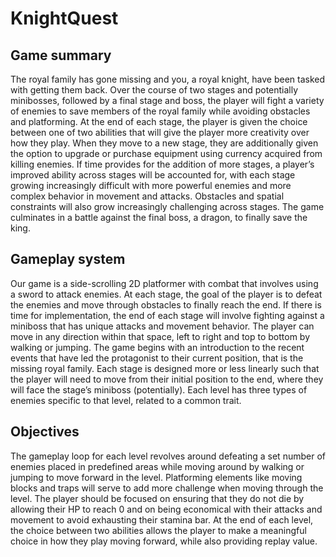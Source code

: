 # KnightQuest #
## Game summary ##
The royal family has gone missing and you, a royal knight, have been tasked with getting them back. Over the course of two stages and potentially minibosses, followed by a final stage and boss, the player will fight a variety of enemies to save members of the royal family while avoiding obstacles and platforming. At the end of each stage, the player is given the choice between one of two abilities that will give the player more creativity over how they play. When they move to a new stage, they are additionally given the option to upgrade or purchase equipment using currency acquired from killing enemies. If time provides for the addition of more stages, a player’s improved ability across stages will be accounted for, with each stage growing increasingly difficult with more powerful enemies and more complex behavior in movement and attacks. Obstacles and spatial constraints will also grow increasingly challenging across stages. The game culminates in a battle against the final boss, a dragon, to finally save the king.
## Gameplay system ##
Our game is a side-scrolling 2D platformer with combat that involves using a sword to attack enemies. At each stage, the goal of the player is to defeat the enemies and move through obstacles to finally reach the end. If there is time for implementation, the end of each stage will involve fighting against a miniboss that has unique attacks and movement behavior. The player can move in any direction within that space, left to right and top to bottom by walking or jumping. The game begins with an introduction to the recent events that have led the protagonist to their current position, that is the missing royal family. Each stage is designed more or less linearly such that the player will need to move from their initial position to the end, where they will face the stage’s miniboss (potentially). Each level has three types of enemies specific to that level, related to a common trait.
## Objectives ##
The gameplay loop for each level revolves around defeating a set number of enemies placed in predefined areas while moving around by walking or jumping to move forward in the level. Platforming elements like moving blocks and traps will serve to add more challenge when moving through the level. The player should be focused on ensuring that they do not die by allowing their HP to reach 0 and on being economical with their attacks and movement to avoid exhausting their stamina bar. At the end of each level, the choice between two abilities allows the player to make a meaningful choice in how they play moving forward, while also providing replay value. 
